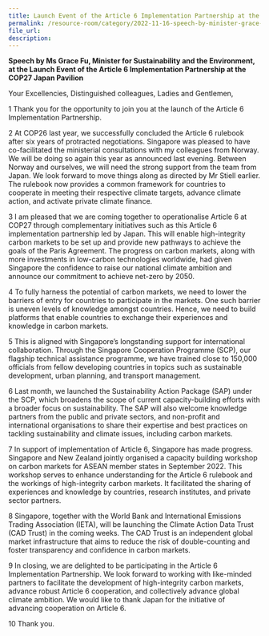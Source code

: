 ```yaml
---  
title: Launch Event of the Article 6 Implementation Partnership at the COP27 Japan Pavilion - Ms Grace Fu
permalink: /resource-room/category/2022-11-16-speech-by-minister-grace-fu-launch-article-6-implementation-partnership
file_url:  
description:  
---  
```


**Speech by Ms Grace Fu, Minister for Sustainability and the Environment, at the Launch Event of the Article 6 Implementation Partnership at the COP27 Japan Pavilion**

Your Excellencies,
Distinguished colleagues,
Ladies and Gentlemen,

1 Thank you for the opportunity to join you at the launch of the Article 6 Implementation Partnership.

2 At COP26 last year, we successfully concluded the Article 6 rulebook after six years of protracted negotiations. Singapore was pleased to have co-facilitated the ministerial consultations with my colleagues from Norway. We will be doing so again this year as announced last evening. Between Norway and ourselves, we will need the strong support from the team from Japan. We look forward to move things along as directed by Mr Stiell earlier. The rulebook now provides a common framework for countries to cooperate in meeting their respective climate targets, advance climate action, and activate private climate finance.

3 I am pleased that we are coming together to operationalise Article 6 at COP27 through complementary initiatives such as this Article 6 implementation partnership led by Japan. This will enable high-integrity carbon markets to be set up and provide new pathways to achieve the goals of the Paris Agreement. The progress on carbon markets, along with more investments in low-carbon technologies worldwide, had given Singapore the confidence to raise our national climate ambition and announce our commitment to achieve net-zero by 2050. 

4 To fully harness the potential of carbon markets, we need to lower the barriers of entry for countries to participate in the markets. One such barrier is uneven levels of knowledge amongst countries. Hence, we need to build platforms that enable countries to exchange their experiences and knowledge in carbon markets.

5 This is aligned with Singapore’s longstanding support for international collaboration. Through the Singapore Cooperation Programme (SCP), our flagship technical assistance programme, we have trained close to 150,000 officials from fellow developing countries in topics such as sustainable development, urban planning, and transport management. 

6 Last month, we launched the Sustainability Action Package (SAP) under the SCP, which broadens the scope of current capacity-building efforts with a broader focus on sustainability. The SAP will also welcome knowledge partners from the public and private sectors, and non-profit and international organisations to share their expertise and best practices on tackling sustainability and climate issues, including carbon markets.

7 In support of implementation of Article 6, Singapore has made progress. Singapore and New Zealand jointly organised a capacity building workshop on carbon markets for ASEAN member states in September 2022. This workshop serves to enhance understanding for the Article 6 rulebook and the workings of high-integrity carbon markets. It facilitated the sharing of experiences and knowledge by countries, research institutes, and private sector partners.

8 Singapore, together with the World Bank and International Emissions Trading Association (IETA), will be launching the Climate Action Data Trust (CAD Trust) in the coming weeks. The CAD Trust is an independent global market infrastructure that aims to reduce the risk of double-counting and foster transparency and confidence in carbon markets.

9 In closing, we are delighted to be participating in the Article 6 Implementation Partnership. We look forward to working with like-minded partners to facilitate the development of high-integrity carbon markets, advance robust Article 6 cooperation, and collectively advance global climate ambition. We would like to thank Japan for the initiative of advancing cooperation on Article 6.

10 Thank you.
